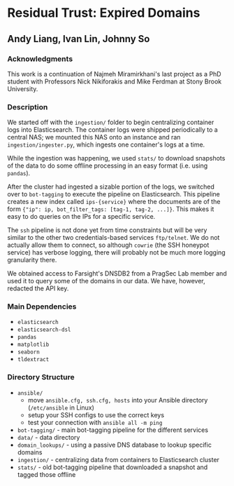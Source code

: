 # Residual Trust: Expired Domains

## Andy Liang, Ivan Lin, Johnny So

### Acknowledgments

This work is a continuation of Najmeh Miramirkhani's last project as a PhD student with Professors Nick Nikiforakis and Mike Ferdman at Stony Brook University.

### Description

We started off with the `ingestion/` folder to begin centralizing container logs into Elasticsearch. The container logs were shipped periodically to a central NAS; we mounted this NAS onto an instance and ran `ingestion/ingester.py`, which ingests one container's logs at a time.

While the ingestion was happening, we used `stats/` to download snapshots of the data to do some offline processing in an easy format (i.e. using `pandas`).

After the cluster had ingested a sizable portion of the logs, we switched over to `bot-tagging` to execute the pipeline on Elasticsearch. This pipeline creates a new index called `ips-{service}` where the documents are of the form `{"ip": ip, bot_filter_tags: [tag-1, tag-2, ...]}`. This makes it easy to do queries on the IPs for a specific service.

The `ssh` pipeline is not done yet from time constraints but will be very similar to the other two credentials-based services `ftp/telnet`. We do not actually allow them to connect, so although `cowrie` (the SSH honeypot service) has verbose logging, there will probably not be much more logging granularity there.

We obtained access to Farsight's DNSDB2 from a PragSec Lab member and used it to query some of the domains in our data. We have, however, redacted the API key.

### Main Dependencies
* `elasticsearch`
* `elasticsearch-dsl`
* `pandas`
* `matplotlib`
* `seaborn`
* `tldextract`

### Directory Structure
* `ansible/`
  * move `ansible.cfg, ssh.cfg, hosts` into your Ansible directory (`/etc/ansible` in Linux)
  * setup your SSH configs to use the correct keys
  * test your connection with `ansible all -m ping`
* `bot-tagging/` - main bot-tagging pipeline for the different services
* `data/` - data directory
* `domain_lookups/` - using a passive DNS database to lookup specific domains
* `ingestion/` - centralizing data from containers to Elasticsearch cluster
* `stats/` - old bot-tagging pipeline that downloaded a snapshot and tagged those offline